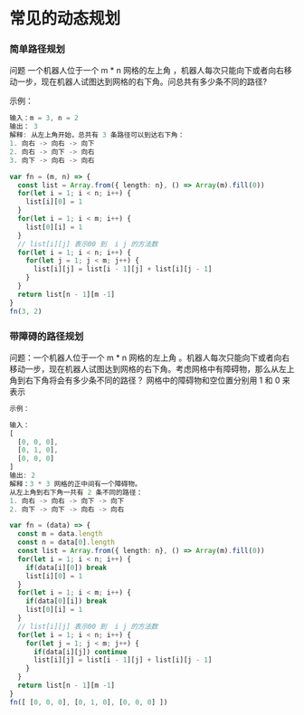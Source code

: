 # 常见的动态规划

### 简单路径规划

问题
一个机器人位于一个 m * n 网格的左上角 ，机器人每次只能向下或者向右移动一步，现在机器人试图达到网格的右下角。问总共有多少条不同的路径?

示例：
```rust
输入：m = 3, n = 2
输出： 3 
解释: 从左上角开始，总共有 3 条路径可以到达右下角：
1. 向右 -> 向右 -> 向下
2. 向右 -> 向下 -> 向右
3. 向下 -> 向右 -> 向右
```

```typescript
var fn = (m, n) => {
  const list = Array.from({ length: n}, () => Array(m).fill(0))
  for(let i = 1; i < n; i++) {
    list[i][0] = 1
  }
  for(let i = 1; i < m; i++) {
    list[0][i] = 1
  }
  // list[i][j] 表示00 到  i j 的方法数
  for(let i = 1; i < n; i++) {
    for(let j = 1; j < m; j++) {
      list[i][j] = list[i - 1][j] + list[i][j - 1]
    }
  }
  return list[n - 1][m -1]
}
fn(3, 2)
```

### 带障碍的路径规划
问题：一个机器人位于一个 m * n 网格的左上角 。机器人每次只能向下或者向右移动一步，现在机器人试图达到网格的右下角。考虑网格中有障碍物，那么从左上角到右下角将会有多少条不同的路径？
网格中的障碍物和空位置分别用 1 和 0 来表示

```rust
示例：

输入：
[ 
  [0, 0, 0], 
  [0, 1, 0], 
  [0, 0, 0] 
]
输出: 2
解释：3 * 3 网格的正中间有一个障碍物。
从左上角到右下角一共有 2 条不同的路径：
1. 向右 -> 向右 -> 向下 -> 向下
2. 向下 -> 向下 -> 向右 -> 向右
```
```typescript
var fn = (data) => {
  const m = data.length
  const n = data[0].length
  const list = Array.from({ length: n}, () => Array(m).fill(0))
  for(let i = 1; i < n; i++) {
    if(data[i][0]) break
    list[i][0] = 1
  }
  for(let i = 1; i < m; i++) {
    if(data[0][i]) break
    list[0][i] = 1
  }
  // list[i][j] 表示00 到  i j 的方法数
  for(let i = 1; i < n; i++) {
    for(let j = 1; j < m; j++) {
      if(data[i][j]) continue
      list[i][j] = list[i - 1][j] + list[i][j - 1]
    }
  }
  return list[n - 1][m -1]
}
fn([ [0, 0, 0], [0, 1, 0], [0, 0, 0] ])
```